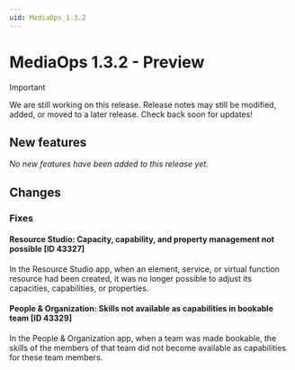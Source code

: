 ```yaml
---
uid: MediaOps_1.3.2
---
```


# MediaOps 1.3.2 - Preview

> [!IMPORTANT]
> We are still working on this release. Release notes may still be modified, added, or moved to a later release. Check back soon for updates!

## New features

*No new features have been added to this release yet.*

## Changes

### Fixes

#### Resource Studio: Capacity, capability, and property management not possible [ID 43327]

In the Resource Studio app, when an element, service, or virtual function resource had been created, it was no longer possible to adjust its capacities, capabilities, or properties.

#### People & Organization: Skills not available as capabilities in bookable team [ID 43329]

In the People & Organization app, when a team was made bookable, the skills of the members of that team did not become available as capabilities for these team members.

